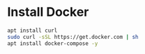 # Install Docker
```bash
apt install curl
sudo curl -sSL https://get.docker.com | sh
apt install docker-compose -y
```